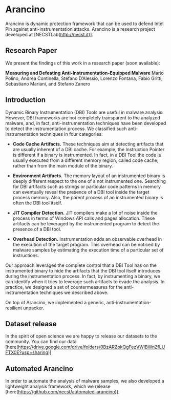 # Arancino

Arancino is dynamic protection framework that can be used to defend Intel Pin against anti-instrumentation attacks.
Arancino is a research project developed at [NECSTLab(http://necst.it)].

## Research Paper

We present the findings of this work in a research paper (soon available):

**Measuring and Defeating Anti-Instrumentation-Equipped Malware**
Mario Polino, Andrea Continella, Stefano D’Alessio, Lorenzo Fontana, Fabio Gritti, Sebastiano Mariani, and Stefano Zanero

## Introduction

Dynamic Binary Instrumentation (DBI) Tools are useful in malware analysis.
However, DBI frameworks are not completely transparent to the analyzed malware, and, in fact, anti-instrumentation techniques have been developed to detect the instrumentation process.
We classified such anti-instrumentation techniques in four categories:

* **Code Cache Artifacts.** These techniques aim at detecting artifacts that are usually inherent of a DBI cache. For example, the Instruction Pointer is different if a binary is instrumented.
In fact, in a DBI Tool the code is usually executed from a different memory region, called code cache, rather than from the main module of the binary.

* **Environment Artifacts.** The memory layout of an instrumented binary is deeply different respect to the one of a not instrumented one.
Searching for DBI artifacts such as strings or particular code patterns in memory can eventually reveal the presence of a DBI tool inside the target process memory.
Also, the parent process of an instrumented binary is often the DBI tool itself.

* **JIT Compiler Detection.** JIT compilers make a lot of noise inside the process in terms of Windows API calls and pages allocation.
These artifacts can be leveraged by the instrumented program to detect the presence of a DBI tool.

* **Overhead Detection.** Instrumentation adds an observable overhead in the execution of the target program.
This overhead can be noticed by malware samples by estimating the execution time of a particular set of instructions.

Our approach leverages the complete control that a DBI Tool has on the instrumented binary to hide the artifacts that the DBI tool itself introduces during the instrumentation process.
In fact, by instrumenting a binary, we can identify when it tries to leverage such artifacts to evade the analysis.
In practice, we designed a set of countermeasures for the anti-instrumentation techniques we described above.

On top of Arancino, we implemented a generic, anti-instrumentation-resilient unpacker.

## Dataset release

In the spirit of open science we are happy to release our datasets to the community.
You can find our data [here(https://drive.google.com/drive/folders/0BzARZokQgFezVWlBWnZfLUFTX0E?usp=sharing)]

## Automated Arancino

In order to automate the analysis of malware samples, we also developed a lightweight analysis framework, which we release [here(https://github.com/necst/automated-arancino)].

